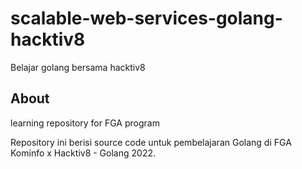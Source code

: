 # scalable-web-services-golang-hacktiv8

Belajar golang bersama hacktiv8

## About

learning repository for FGA program

Repository ini berisi source code untuk pembelajaran Golang di FGA Kominfo x Hacktiv8 - Golang 2022.
